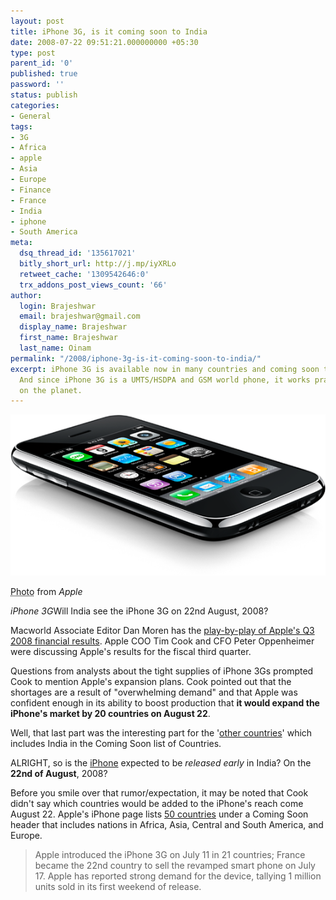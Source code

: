 ```yaml
---
layout: post
title: iPhone 3G, is it coming soon to India
date: 2008-07-22 09:51:21.000000000 +05:30
type: post
parent_id: '0'
published: true
password: ''
status: publish
categories:
- General
tags:
- 3G
- Africa
- apple
- Asia
- Europe
- Finance
- France
- India
- iphone
- South America
meta:
  dsq_thread_id: '135617021'
  bitly_short_url: http://j.mp/iyXRLo
  retweet_cache: '1309542646:0'
  trx_addons_post_views_count: '66'
author:
  login: Brajeshwar
  email: brajeshwar@gmail.com
  display_name: Brajeshwar
  first_name: Brajeshwar
  last_name: Oinam
permalink: "/2008/iphone-3g-is-it-coming-soon-to-india/"
excerpt: iPhone 3G is available now in many countries and coming soon to even more.
  And since iPhone 3G is a UMTS/HSDPA and GSM world phone, it works practically anywhere
  on the planet.
---
```

<div class="figure"><img src="/static/2008/07/iphone-3g.png" alt="iPhone 3G" />
<p class="credit"><abbr class="type" title="Photograph">Photo</abbr> from <cite>Apple</cite></p>
<p class="caption"><em class="title">iPhone 3G</em>Will India see the iPhone 3G on 22nd August, 2008?</p>
</div>

<p>Macworld Associate Editor Dan Moren has the <a href="http://www.macworld.com/article/134594/2008/07/liveupdate.html">play-by-play of Apple's Q3 2008 financial results</a>. Apple COO Tim Cook and CFO Peter Oppenheimer were discussing Apple's results for the fiscal third quarter.</p>
<p>Questions from analysts about the tight supplies of iPhone 3Gs prompted Cook to mention Apple's expansion plans. Cook pointed out that the shortages are a result of "overwhelming demand" and that Apple was confident enough in its ability to boost production that <strong>it would expand the iPhone's market by 20 countries on August 22</strong>.</p>
<p>Well, that last part was the interesting part for the '<a href="http://www.apple.com/iphone/countries/">other countries</a>' which includes India in the Coming Soon list of Countries.</p>
<p>ALRIGHT, so is the <a href="http://www.apple.com/iphone/">iPhone</a> expected to be <em>released early</em> in India? On the <strong>22nd of August</strong>, 2008?</p>
<p>Before you smile over that rumor/expectation, it may be noted that Cook didn't say which countries would be added to the iPhone's reach come August 22. Apple's iPhone page lists <a href="http://www.apple.com/iphone/countries/">50 countries</a> under a Coming Soon header that includes nations in Africa, Asia, Central and South America, and Europe.</p>
<blockquote><p>Apple introduced the iPhone 3G on July 11 in 21 countries; France became the 22nd country to sell the revamped smart phone on July 17. Apple has reported strong demand for the device, tallying 1 million units sold in its first weekend of release.</p></blockquote>
